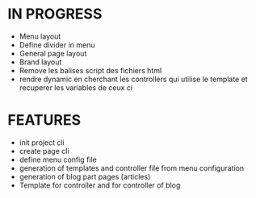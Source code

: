 # IN PROGRESS
- Menu layout
- Define divider in menu
- General page layout
- Brand layout
- Remove les balises script des fichiers html
- rendre dynamic en cherchant les controllers qui utilise le template et recuperer les variables de ceux ci

# FEATURES
- init project cli
- create page cli
- define menu config file
- generation of templates and controller file from menu configuration
- generation of blog part pages (articles)
- Template for controller and for controller of blog
